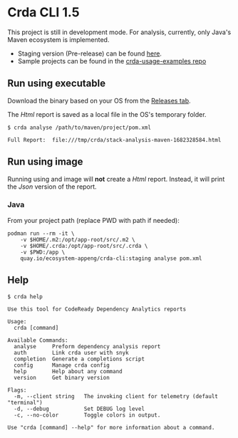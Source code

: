 # Crda CLI 1.5

This project is still in development mode.
For analysis, currently, only Java's Maven ecosystem is implemented.

- Staging version (Pre-release) can be found [here](https://github.com/RHEcosystemAppEng/crda-cli/releases/tag/staging).
- Sample projects can be found in the [crda-usage-examples repo](https://github.com/RHEcosystemAppEng/crda-usage-examples)

## Run using executable

Download the binary based on your OS from the [Releases tab](https://github.com/RHEcosystemAppEng/crda-cli/releases).

The _Html_ report is saved as a local file in the OS's temporary folder.

```shell
$ crda analyse /path/to/maven/project/pom.xml

Full Report:  file:///tmp/crda/stack-analysis-maven-1682328584.html
```

## Run using image

Running using and image will **not** create a _Html_ report.
Instead, it will print the _Json_ version of the report.

### Java

From your project path (replace PWD with path if needed):

```shell
podman run --rm -it \
    -v $HOME/.m2:/opt/app-root/src/.m2 \
    -v $HOME/.crda:/opt/app-root/src/.crda \
    -v $PWD:/app \
    quay.io/ecosystem-appeng/crda-cli:staging analyse pom.xml
```

## Help

```shell
$ crda help

Use this tool for CodeReady Dependency Analytics reports

Usage:
  crda [command]

Available Commands:
  analyse     Preform dependency analysis report
  auth        Link crda user with snyk
  completion  Generate a completions script
  config      Manage crda config
  help        Help about any command
  version     Get binary version

Flags:
  -m, --client string   The invoking client for telemetry (default "terminal")
  -d, --debug           Set DEBUG log level
  -c, --no-color        Toggle colors in output.

Use "crda [command] --help" for more information about a command.
```
